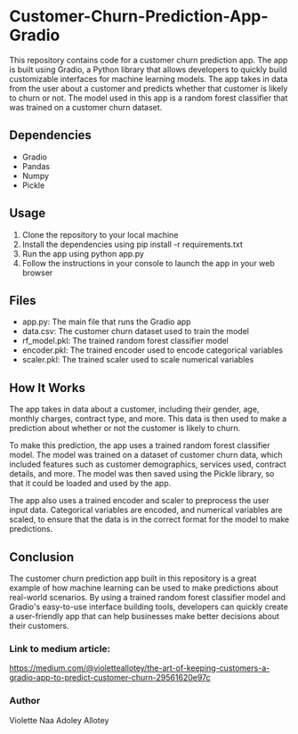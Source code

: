# Customer-Churn-Prediction-App-Gradio
This repository contains code for a customer churn prediction app. The app is built using Gradio, a Python library that allows developers to quickly build customizable interfaces for machine learning models.
The app takes in data from the user about a customer and predicts whether that customer is likely to churn or not. The model used in this app is a random forest classifier that was trained on a customer churn dataset.

## Dependencies
* Gradio
* Pandas
* Numpy
* Pickle

## Usage
1. Clone the repository to your local machine
2. Install the dependencies using pip install -r requirements.txt
3. Run the app using python app.py
4. Follow the instructions in your console to launch the app in your web browser

## Files
* app.py: The main file that runs the Gradio app
* data.csv: The customer churn dataset used to train the model
* rf_model.pkl: The trained random forest classifier model
* encoder.pkl: The trained encoder used to encode categorical variables
* scaler.pkl: The trained scaler used to scale numerical variables

## How It Works
The app takes in data about a customer, including their gender, age, monthly charges, contract type, and more. This data is then used to make a prediction about whether or not the customer is likely to churn.

To make this prediction, the app uses a trained random forest classifier model. The model was trained on a dataset of customer churn data, which included features such as customer demographics, services used, contract details, and more. The model was then saved using the Pickle library, so that it could be loaded and used by the app.

The app also uses a trained encoder and scaler to preprocess the user input data. Categorical variables are encoded, and numerical variables are scaled, to ensure that the data is in the correct format for the model to make predictions.

## Conclusion
The customer churn prediction app built in this repository is a great example of how machine learning can be used to make predictions about real-world scenarios. By using a trained random forest classifier model and Gradio's easy-to-use interface building tools, developers can quickly create a user-friendly app that can help businesses make better decisions about their customers.

### Link to medium article: 
https://medium.com/@violetteallotey/the-art-of-keeping-customers-a-gradio-app-to-predict-customer-churn-29561620e97c

### Author
Violette Naa Adoley Allotey
